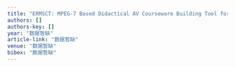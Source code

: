 ```yaml
---
title: "ERMSCT: MPEG-7 Based Didactical AV Courseware Building Tool for Heterogeneous Terminals"
authors: []
authors-key: []
year: "数据暂缺"
article-link: "数据暂缺"
venue: "数据暂缺"
bibex: "数据暂缺"
---
```

